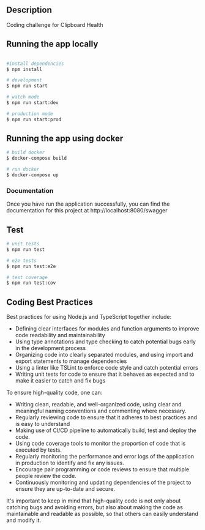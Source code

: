 ## Description

Coding challenge for Clipboard Health

## Running the app locally

```bash

#install dependencies
$ npm install

# development
$ npm run start

# watch mode
$ npm run start:dev

# production mode
$ npm run start:prod
```

## Running the app using docker

```bash
# build docker
$ docker-compose build

# run docker
$ docker-compose up

```

### Documentation

Once you have run the application successfully, you can find the documentation for this project at http://localhost:8080/swagger

## Test

```bash
# unit tests
$ npm run test

# e2e tests
$ npm run test:e2e

# test coverage
$ npm run test:cov
```

## Coding Best Practices

Best practices for using Node.js and TypeScript together include:

- Defining clear interfaces for modules and function arguments to improve code readability and maintainability
- Using type annotations and type checking to catch potential bugs early in the development process
- Organizing code into clearly separated modules, and using import and export statements to manage dependencies
- Using a linter like TSLint to enforce code style and catch potential errors
- Writing unit tests for code to ensure that it behaves as expected and to make it easier to catch and fix bugs

To ensure high-quality code, one can:

- Writing clean, readable, and well-organized code, using clear and meaningful naming conventions and commenting where necessary.
- Regularly reviewing code to ensure that it adheres to best practices and is easy to understand
- Making use of CI/CD pipeline to automatically build, test and deploy the code.
- Using code coverage tools to monitor the proportion of code that is executed by tests.
- Regularly monitoring the performance and error logs of the application in production to identify and fix any issues.
- Encourage pair programming or code reviews to ensure that multiple people review the code.
- Continuously monitoring and updating dependencies of the project to ensure they are up-to-date and secure.

It's important to keep in mind that high-quality code is not only about catching bugs and avoiding errors, but also about making the code as maintainable and readable as possible, so that others can easily understand and modify it.

